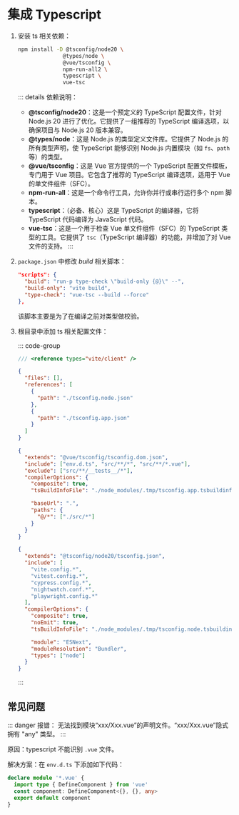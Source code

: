 # 集成 Typescript

1. 安装 ts 相关依赖：

    ```sh
    npm install -D @tsconfig/node20 \
                  @types/node \
                  @vue/tsconfig \
                  npm-run-all2 \
                  typescript \
                  vue-tsc
    ```

    ::: details 依赖说明：
    - **@tsconfig/node20**：这是一个预定义的 TypeScript 配置文件，针对 Node.js 20 进行了优化。它提供了一组推荐的 TypeScript 编译选项，以确保项目与 Node.js 20 版本兼容。
    - **@types/node**：这是 Node.js 的类型定义文件库。它提供了 Node.js 的所有类型声明，使 TypeScript 能够识别 Node.js 内置模块（如 `fs`、`path` 等）的类型。
    - **@vue/tsconfig**：这是 Vue 官方提供的一个 TypeScript 配置文件模板，专门用于 Vue 项目。它包含了推荐的 TypeScript 编译选项，适用于 Vue 的单文件组件（SFC）。
    - **npm-run-all**：这是一个命令行工具，允许你并行或串行运行多个 npm 脚本。
    - **typescript**：（必备、核心）这是 TypeScript 的编译器，它将 TypeScript 代码编译为 JavaScript 代码。
    - **vue-tsc**：这是一个用于检查 Vue 单文件组件（SFC）的 TypeScript 类型的工具。它提供了 `tsc`（TypeScript 编译器）的功能，并增加了对 Vue 文件的支持。
    :::

2. `package.json` 中修改 *build* 相关脚本：

    ```json
    "scripts": {
      "build": "run-p type-check \"build-only {@}\" --",
      "build-only": "vite build",
      "type-check": "vue-tsc --build --force"
    },
    ```

    该脚本主要是为了在编译之前对类型做校验。

3. 根目录中添加 ts 相关配置文件：

    ::: code-group

    ```ts [env.d.ts]
    /// <reference types="vite/client" />
    ```

    ```json [tsconfig.json]
    {
      "files": [],
      "references": [
        {
          "path": "./tsconfig.node.json"
        },
        {
          "path": "./tsconfig.app.json"
        }
      ]
    }
    ```

    ```json [tsconfig.app.json]
    {
      "extends": "@vue/tsconfig/tsconfig.dom.json",
      "include": ["env.d.ts", "src/**/*", "src/**/*.vue"],
      "exclude": ["src/**/__tests__/*"],
      "compilerOptions": {
        "composite": true,
        "tsBuildInfoFile": "./node_modules/.tmp/tsconfig.app.tsbuildinfo",

        "baseUrl": ".",
        "paths": {
          "@/*": ["./src/*"]
        }
      }
    }
    ```

    ```json [tsconfig.node.json]
    {
      "extends": "@tsconfig/node20/tsconfig.json",
      "include": [
        "vite.config.*",
        "vitest.config.*",
        "cypress.config.*",
        "nightwatch.conf.*",
        "playwright.config.*"
      ],
      "compilerOptions": {
        "composite": true,
        "noEmit": true,
        "tsBuildInfoFile": "./node_modules/.tmp/tsconfig.node.tsbuildinfo",

        "module": "ESNext",
        "moduleResolution": "Bundler",
        "types": ["node"]
      }
    }
    ```

    :::

## 常见问题

::: danger 报错：
无法找到模块“xxx/Xxx.vue”的声明文件。“xxx/Xxx.vue”隐式拥有 "any" 类型。
:::

原因：typescript 不能识别 `.vue` 文件。

解决方案：在 `env.d.ts` 下添加如下代码：

```ts
declare module '*.vue' {
  import type { DefineComponent } from 'vue'
  const component: DefineComponent<{}, {}, any>
  export default component
}
```
